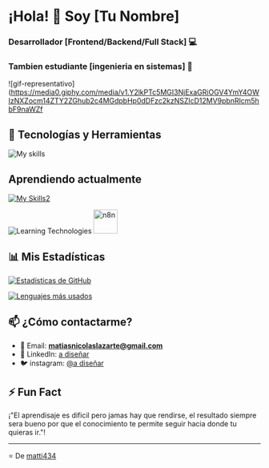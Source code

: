 
# ¡Hola! 👋 Soy [Tu Nombre] 

### Desarrollador [Frontend/Backend/Full Stack] 💻
### Tambien estudiante [ingenieria en sistemas] 🚀
![gif-representativo](https://media0.giphy.com/media/v1.Y2lkPTc5MGI3NjExaGRiOGV4YmY4OWIzNXZocm14ZTY2ZGhub2c4MGdpbHp0dDFzc2kzNSZlcD12MV9pbnRlcm5hbF9naWZf

## 🔧 Tecnologías y Herramientas  

![My skills](https://skillicons.dev/icons?i=js,html,css)

## Aprendiendo actualmente

[![My Skills2](https://skillicons.dev/icons?i=react,java,ts)](https://skillicons.dev)

<div align="left">
  <img src="https://skillicons.dev/icons?i=react,java,ts" alt="Learning Technologies" />
  <img src="https://raw.githubusercontent.com/n8n-io/n8n/master/docs/images/n8n-logo.png" alt="n8n" width="48" height="48" />
</div>

## 📊 Mis Estadísticas  

[![Estadísticas de GitHub](https://github-readme-stats.vercel.app/api?username=matti434&show_icons=true&theme=radical)](https://github.com/matti434)  

[![Lenguajes más usados](https://github-readme-stats.vercel.app/api/top-langs/?username=matti434&layout=compact&theme=radical)](https://github.com/TuUsuario)  

## 📫 ¿Cómo contactarme?  

- 📧 Email: **matiasnicolaslazarte@gmail.com**  
- 💼 LinkedIn: [a diseñar](https://linkedin.com/in/tuperfil)  
- 🐦 instagram: [@a diseñar](https://twitter.com/tuusuario)  

## ⚡ Fun Fact  

¡"El aprendisaje es dificil pero jamas hay que rendirse, el resultado siempre sera bueno por que el conocimiento te permite seguir hacia donde tu quieras ir."!  

---

⭐️ De [matti434](https://github.com/matti434)
<!--
**matti434/matti434** is a ✨ _special_ ✨ repository because its `README.md` (this file) appears on your GitHub profile.

Here are some ideas to get you started:

- 🔭 I’m currently working on ...
- 🌱 I’m currently learning ...
- 👯 I’m looking to collaborate on ...
- 🤔 I’m looking for help with ...
- 💬 Ask me about ...
- 📫 How to reach me: ...
- 😄 Pronouns: ...
- ⚡ Fun fact: ...
-->
